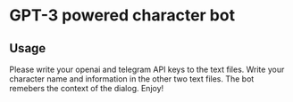 # GPT-3 powered character bot
## Usage
Please write your openai and telegram API keys to the text files. Write your character name and information in the other two text files. The bot remebers the context of the dialog. Enjoy!
